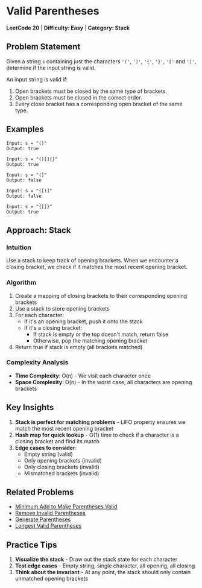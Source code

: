 # Valid Parentheses

**LeetCode 20** | **Difficulty: Easy** | **Category: Stack**

## Problem Statement

Given a string `s` containing just the characters `'('`, `')'`, `'{'`, `'}'`, `'['` and `']'`, determine if the input string is valid.

An input string is valid if:

1. Open brackets must be closed by the same type of brackets.
2. Open brackets must be closed in the correct order.
3. Every close bracket has a corresponding open bracket of the same type.

## Examples

```
Input: s = "()"
Output: true

Input: s = "()[]{}"
Output: true

Input: s = "(]"
Output: false

Input: s = "([)]"
Output: false

Input: s = "{[]}"
Output: true
```

## Approach: Stack

### Intuition
Use a stack to keep track of opening brackets. When we encounter a closing bracket, we check if it matches the most recent opening bracket.

### Algorithm
1. Create a mapping of closing brackets to their corresponding opening brackets
2. Use a stack to store opening brackets
3. For each character:
   - If it's an opening bracket, push it onto the stack
   - If it's a closing bracket:
     - If stack is empty or the top doesn't match, return false
     - Otherwise, pop the matching opening bracket
4. Return true if stack is empty (all brackets matched)

### Complexity Analysis

- **Time Complexity**: O(n) - We visit each character once
- **Space Complexity**: O(n) - In the worst case, all characters are opening brackets

## Key Insights

1. **Stack is perfect for matching problems** - LIFO property ensures we match the most recent opening bracket
2. **Hash map for quick lookup** - O(1) time to check if a character is a closing bracket and find its match
3. **Edge cases to consider**:
   - Empty string (valid)
   - Only opening brackets (invalid)
   - Only closing brackets (invalid)
   - Mismatched brackets (invalid)

## Related Problems

- [Minimum Add to Make Parentheses Valid](https://leetcode.com/problems/minimum-add-to-make-parentheses-valid/)
- [Remove Invalid Parentheses](https://leetcode.com/problems/remove-invalid-parentheses/)
- [Generate Parentheses](https://leetcode.com/problems/generate-parentheses/)
- [Longest Valid Parentheses](https://leetcode.com/problems/longest-valid-parentheses/)

## Practice Tips

1. **Visualize the stack** - Draw out the stack state for each character
2. **Test edge cases** - Empty string, single character, all opening, all closing
3. **Think about the invariant** - At any point, the stack should only contain unmatched opening brackets
